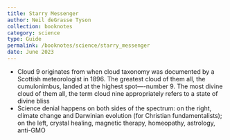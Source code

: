 ```yaml
---
title: Starry Messenger
author: Neil deGrasse Tyson
collection: booknotes
category: science
type: Guide
permalink: /booknotes/science/starry_messenger
date: June 2023
---
```


*	Cloud 9 originates from when cloud taxonomy was documented by a Scottish meteorologist in 1896. The greatest cloud of them all, the cumulonimbus, landed at the highest spot—-number 9. The most divine cloud of them all, the term cloud nine appropriately refers to a state of divine bliss
*	Science denial happens on both sides of the spectrum: on the right, climate change and Darwinian evolution (for Christian fundamentalists); on the left, crystal healing, magnetic therapy, homeopathy, astrology, anti-GMO
